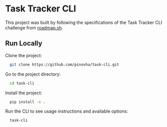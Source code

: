 # Task Tracker CLI 
This project was built by following the specifications of the Task Tracker CLI challenge from [roadmap.sh](https://roadmap.sh/projects/task-tracker).
## Run Locally

Clone the project:

```bash
  git clone https://github.com/pinovha/task-cli.git
```

Go to the project directory:

```bash
  cd task-cli
```

Install the project:

```bash
  pip install -e .
```

Run the CLI to see usage instructions and available options:

```bash
  task-cli
```

